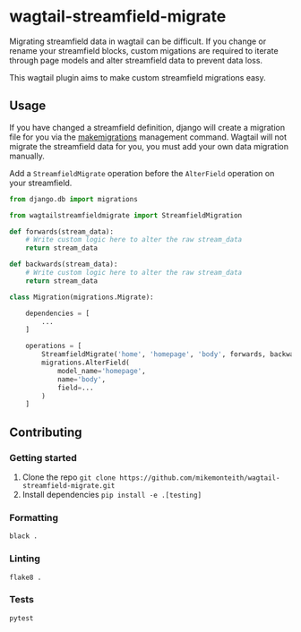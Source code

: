 # wagtail-streamfield-migrate

Migrating streamfield data in wagtail can be difficult.
If you change or rename your streamfield blocks, custom migations are required to
iterate through page models and alter streamfield data to prevent data loss.

This wagtail plugin aims to make custom streamfield migrations easy.

## Usage

If you have changed a streamfield definition, django will create a migration file for you via the [makemigrations](https://docs.djangoproject.com/en/2.2/ref/django-admin/#django-admin-makemigrations) management command.
Wagtail will not migrate the streamfield data for you, you must add your own data migration manually.

Add a `StreamfieldMigrate` operation before the `AlterField` operation on your streamfield.

```py
from django.db import migrations

from wagtailstreamfieldmigrate import StreamfieldMigration

def forwards(stream_data):
    # Write custom logic here to alter the raw stream_data
    return stream_data

def backwards(stream_data):
    # Write custom logic here to alter the raw stream_data
    return stream_data

class Migration(migrations.Migrate):

    dependencies = [
        ...
    ]

    operations = [
        StreamfieldMigrate('home', 'homepage', 'body', forwards, backwards), # Add this line
        migrations.AlterField(
            model_name='homepage',
            name='body',
            field=...
        )
    ]

```

## Contributing

### Getting started

1. Clone the repo `git clone https://github.com/mikemonteith/wagtail-streamfield-migrate.git`
2. Install dependencies `pip install -e .[testing]`

### Formatting

`black .`

### Linting

`flake8 .`

### Tests

`pytest`
